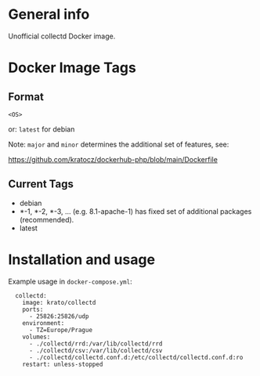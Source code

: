 # General info

Unofficial collectd Docker image.

# Docker Image Tags

## Format

```
<OS>
```

or: `latest` for debian

Note: `major` and `minor` determines the additional set of features, see:

https://github.com/kratocz/dockerhub-php/blob/main/Dockerfile

## Current Tags

- debian
- *-1, *-2, *-3, ... (e.g. 8.1-apache-1) has fixed set of additional packages (recommended).
- latest

# Installation and usage

Example usage in `docker-compose.yml`:

```
  collectd:
    image: krato/collectd
    ports:
      - 25826:25826/udp
    environment:
      - TZ=Europe/Prague
    volumes:
      - ./collectd/rrd:/var/lib/collectd/rrd
      - ./collectd/csv:/var/lib/collectd/csv
      - ./collectd/collectd.conf.d:/etc/collectd/collectd.conf.d:ro
    restart: unless-stopped
```

